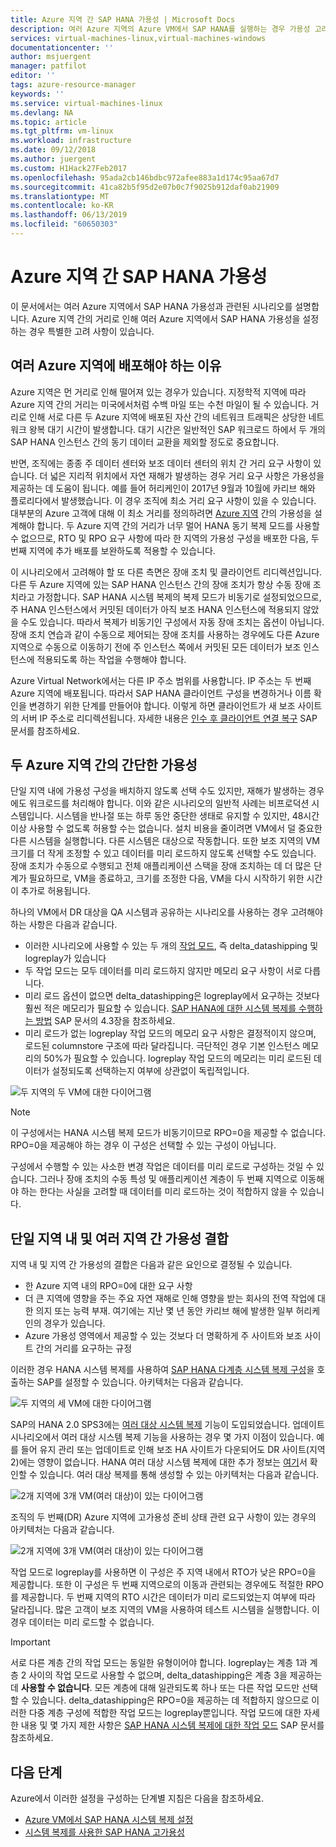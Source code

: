 ```yaml
---
title: Azure 지역 간 SAP HANA 가용성 | Microsoft Docs
description: 여러 Azure 지역의 Azure VM에서 SAP HANA를 실행하는 경우 가용성 고려 사항에 대해 간략히 설명합니다.
services: virtual-machines-linux,virtual-machines-windows
documentationcenter: ''
author: msjuergent
manager: patfilot
editor: ''
tags: azure-resource-manager
keywords: ''
ms.service: virtual-machines-linux
ms.devlang: NA
ms.topic: article
ms.tgt_pltfrm: vm-linux
ms.workload: infrastructure
ms.date: 09/12/2018
ms.author: juergent
ms.custom: H1Hack27Feb2017
ms.openlocfilehash: 95ada2cb146bdbc972afee883a1d174c95aa67d7
ms.sourcegitcommit: 41ca82b5f95d2e07b0c7f9025b912daf0ab21909
ms.translationtype: MT
ms.contentlocale: ko-KR
ms.lasthandoff: 06/13/2019
ms.locfileid: "60650303"
---
```

# <a name="sap-hana-availability-across-azure-regions"></a>Azure 지역 간 SAP HANA 가용성

이 문서에서는 여러 Azure 지역에서 SAP HANA 가용성과 관련된 시나리오를 설명합니다. Azure 지역 간의 거리로 인해 여러 Azure 지역에서 SAP HANA 가용성을 설정하는 경우 특별한 고려 사항이 있습니다.

## <a name="why-deploy-across-multiple-azure-regions"></a>여러 Azure 지역에 배포해야 하는 이유

Azure 지역은 먼 거리로 인해 떨어져 있는 경우가 있습니다. 지정학적 지역에 따라 Azure 지역 간의 거리는 미국에서처럼 수백 마일 또는 수천 마일이 될 수 있습니다. 거리로 인해 서로 다른 두 Azure 지역에 배포된 자산 간의 네트워크 트래픽은 상당한 네트워크 왕복 대기 시간이 발생합니다. 대기 시간은 일반적인 SAP 워크로드 하에서 두 개의 SAP HANA 인스턴스 간의 동기 데이터 교환을 제외할 정도로 중요합니다. 

반면, 조직에는 종종 주 데이터 센터와 보조 데이터 센터의 위치 간 거리 요구 사항이 있습니다. 더 넓은 지리적 위치에서 자연 재해가 발생하는 경우 거리 요구 사항은 가용성을 제공하는 데 도움이 됩니다. 예를 들어 허리케인이 2017년 9월과 10월에 카리브 해와 플로리다에서 발생했습니다. 이 경우 조직에 최소 거리 요구 사항이 있을 수 있습니다. 대부분의 Azure 고객에 대해 이 최소 거리를 정의하려면 [Azure 지역](https://azure.microsoft.com/regions/) 간의 가용성을 설계해야 합니다. 두 Azure 지역 간의 거리가 너무 멀어 HANA 동기 복제 모드를 사용할 수 없으므로, RTO 및 RPO 요구 사항에 따라 한 지역의 가용성 구성을 배포한 다음, 두 번째 지역에 추가 배포를 보완하도록 적용할 수 있습니다.

이 시나리오에서 고려해야 할 또 다른 측면은 장애 조치 및 클라이언트 리디렉션입니다. 다른 두 Azure 지역에 있는 SAP HANA 인스턴스 간의 장애 조치가 항상 수동 장애 조치라고 가정합니다. SAP HANA 시스템 복제의 복제 모드가 비동기로 설정되었으므로, 주 HANA 인스턴스에서 커밋된 데이터가 아직 보조 HANA 인스턴스에 적용되지 않았을 수도 있습니다. 따라서 복제가 비동기인 구성에서 자동 장애 조치는 옵션이 아닙니다. 장애 조치 연습과 같이 수동으로 제어되는 장애 조치를 사용하는 경우에도 다른 Azure 지역으로 수동으로 이동하기 전에 주 인스턴스 쪽에서 커밋된 모든 데이터가 보조 인스턴스에 적용되도록 하는 작업을 수행해야 합니다.
 
Azure Virtual Network에서는 다른 IP 주소 범위를 사용합니다. IP 주소는 두 번째 Azure 지역에 배포됩니다. 따라서 SAP HANA 클라이언트 구성을 변경하거나 이름 확인을 변경하기 위한 단계를 만들어야 합니다. 이렇게 하면 클라이언트가 새 보조 사이트의 서버 IP 주소로 리디렉션됩니다. 자세한 내용은 [인수 후 클라이언트 연결 복구](https://help.sap.com/doc/6b94445c94ae495c83a19646e7c3fd56/2.0.02/en-US/c93a723ceedc45da9a66ff47672513d3.html) SAP 문서를 참조하세요.   

## <a name="simple-availability-between-two-azure-regions"></a>두 Azure 지역 간의 간단한 가용성

단일 지역 내에 가용성 구성을 배치하지 않도록 선택 수도 있지만, 재해가 발생하는 경우에도 워크로드를 처리해야 합니다. 이와 같은 시나리오의 일반적 사례는 비프로덕션 시스템입니다. 시스템을 반나절 또는 하루 동안 중단한 생태로 유지할 수 있지만, 48시간 이상 사용할 수 없도록 허용할 수는 없습니다. 설치 비용을 줄이려면 VM에서 덜 중요한 다른 시스템을 실행합니다. 다른 시스템은 대상으로 작동합니다. 또한 보조 지역의 VM 크기를 더 작게 조정할 수 있고 데이터를 미리 로드하지 않도록 선택할 수도 있습니다. 장애 조치가 수동으로 수행되고 전체 애플리케이션 스택을 장애 조치하는 데 더 많은 단계가 필요하므로, VM을 종료하고, 크기를 조정한 다음, VM을 다시 시작하기 위한 시간이 추가로 허용됩니다.

하나의 VM에서 DR 대상을 QA 시스템과 공유하는 시나리오를 사용하는 경우 고려해야 하는 사항은 다음과 같습니다.

- 이러한 시나리오에 사용할 수 있는 두 개의 [작업 모드](https://help.sap.com/viewer/6b94445c94ae495c83a19646e7c3fd56/2.0.02/en-US/627bd11e86c84ec2b9fcdf585d24011c.html), 즉 delta_datashipping 및 logreplay가 있습니다
- 두 작업 모드는 모두 데이터를 미리 로드하지 않지만 메모리 요구 사항이 서로 다릅니다.
- 미리 로드 옵션이 없으면 delta_datashipping은 logreplay에서 요구하는 것보다 훨씬 적은 메모리가 필요할 수 있습니다. [SAP HANA에 대한 시스템 복제를 수행하는 방법](https://archive.sap.com/kmuuid2/9049e009-b717-3110-ccbd-e14c277d84a3/How%20to%20Perform%20System%20Replication%20for%20SAP%20HANA.pdf) SAP 문서의 4.3장을 참조하세요.
- 미리 로드가 없는 logreplay 작업 모드의 메모리 요구 사항은 결정적이지 않으며, 로드된 columnstore 구조에 따라 달라집니다. 극단적인 경우 기본 인스턴스 메모리의 50%가 필요할 수 있습니다. logreplay 작업 모드의 메모리는 미리 로드된 데이터가 설정되도록 선택하는지 여부에 상관없이 독립적입니다.


![두 지역의 두 VM에 대한 다이어그램](./media/sap-hana-availability-two-region/two_vm_HSR_async_2regions_nopreload.PNG)

> [!NOTE]
> 이 구성에서는 HANA 시스템 복제 모드가 비동기이므로 RPO=0을 제공할 수 없습니다. RPO=0을 제공해야 하는 경우 이 구성은 선택할 수 있는 구성이 아닙니다.

구성에서 수행할 수 있는 사소한 변경 작업은 데이터를 미리 로드로 구성하는 것일 수 있습니다. 그러나 장애 조치의 수동 특성 및 애플리케이션 계층이 두 번째 지역으로 이동해야 하는 한다는 사실을 고려할 때 데이터를 미리 로드하는 것이 적합하지 않을 수 있습니다. 

## <a name="combine-availability-within-one-region-and-across-regions"></a>단일 지역 내 및 여러 지역 간 가용성 결합 

지역 내 및 지역 간 가용성의 결합은 다음과 같은 요인으로 결정될 수 있습니다.

- 한 Azure 지역 내의 RPO=0에 대한 요구 사항
- 더 큰 지역에 영향을 주는 주요 자연 재해로 인해 영향을 받는 회사의 전역 작업에 대한 의지 또는 능력 부재. 여기에는 지난 몇 년 동안 카리브 해에 발생한 일부 허리케인의 경우가 있습니다.
- Azure 가용성 영역에서 제공할 수 있는 것보다 더 명확하게 주 사이트와 보조 사이트 간의 거리를 요구하는 규정

이러한 경우 HANA 시스템 복제를 사용하여 [SAP HANA 다계층 시스템 복제 구성](https://help.sap.com/viewer/6b94445c94ae495c83a19646e7c3fd56/2.0.02/en-US/ca6f4c62c45b4c85a109c7faf62881fc.html)을 호출하는 SAP를 설정할 수 있습니다. 아키텍처는 다음과 같습니다.

![두 지역의 세 VM에 대한 다이어그램](./media/sap-hana-availability-two-region/three_vm_HSR_async_2regions_ha_and_dr.PNG)

SAP의 HANA 2.0 SPS3에는 [여러 대상 시스템 복제](https://help.sap.com/viewer/42668af650f84f9384a3337bcd373692/2.0.03/en-US/0b2c70836865414a8c65463180d18fec.html) 기능이 도입되었습니다. 업데이트 시나리오에서 여러 대상 시스템 복제 기능을 사용하는 경우 몇 가지 이점이 있습니다. 예를 들어 유지 관리 또는 업데이트로 인해 보조 HA 사이트가 다운되어도 DR 사이트(지역 2)에는 영향이 없습니다. HANA 여러 대상 시스템 복제에 대한 추가 정보는 [여기](https://help.sap.com/viewer/6b94445c94ae495c83a19646e7c3fd56/2.0.03/en-US/ba457510958241889a459e606bbcf3d3.html)서 확인할 수 있습니다.
여러 대상 복제를 통해 생성할 수 있는 아키텍처는 다음과 같습니다.

![2개 지역에 3개 VM(여러 대상)이 있는 다이어그램](./media/sap-hana-availability-two-region/saphanaavailability_hana_system_2region_HA_and_DR_multitarget_3VMs.PNG)

조직의 두 번째(DR) Azure 지역에 고가용성 준비 상태 관련 요구 사항이 있는 경우의 아키텍처는 다음과 같습니다.

![2개 지역에 3개 VM(여러 대상)이 있는 다이어그램](./media/sap-hana-availability-two-region/saphanaavailability_hana_system_2region_HA_and_DR_multitarget_4VMs.PNG)


작업 모드로 logreplay를 사용하면 이 구성은 주 지역 내에서 RTO가 낮은 RPO=0을 제공합니다. 또한 이 구성은 두 번째 지역으로의 이동과 관련되는 경우에도 적절한 RPO를 제공합니다. 두 번째 지역의 RTO 시간은 데이터가 미리 로드되었는지 여부에 따라 달라집니다. 많은 고객이 보조 지역의 VM을 사용하여 테스트 시스템을 실행합니다. 이 경우 데이터는 미리 로드할 수 없습니다.

> [!IMPORTANT]
> 서로 다른 계층 간의 작업 모드는 동일한 유형이어야 합니다. logreplay는 계층 1과 계층 2 사이의 작업 모드로 사용할 수 없으며, delta_datashipping은 계층 3을 제공하는 데 **사용할 수 없습니다**. 모든 계층에 대해 일관되도록 하나 또는 다른 작업 모드만 선택할 수 있습니다. delta_datashipping은 RPO=0을 제공하는 데 적합하지 않으므로 이러한 다중 계층 구성에 적합한 작업 모드는 logreplay뿐입니다. 작업 모드에 대한 자세한 내용 및 몇 가지 제한 사항은 [SAP HANA 시스템 복제에 대한 작업 모드](https://help.sap.com/viewer/6b94445c94ae495c83a19646e7c3fd56/2.0.02/en-US/627bd11e86c84ec2b9fcdf585d24011c.html) SAP 문서를 참조하세요. 

## <a name="next-steps"></a>다음 단계

Azure에서 이러한 설정을 구성하는 단계별 지침은 다음을 참조하세요.

- [Azure VM에서 SAP HANA 시스템 복제 설정](sap-hana-high-availability.md)
- [시스템 복제를 사용한 SAP HANA 고가용성](https://blogs.sap.com/2018/01/08/your-sap-on-azure-part-4-high-availability-for-sap-hana-using-system-replication/)

 



 
  
